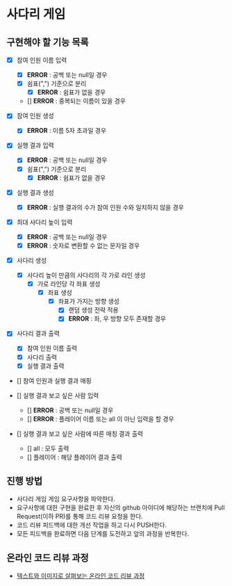 # 사다리 게임

## 구현해야 할 기능 목록
- [X] 참여 인원 이름 입력
    - [X] __ERROR__ : 공백 또는 null일 경우
    - [X] 쉼표(",") 기준으로 분리
        - [X] __ERROR__ : 쉼표가 없을 경우
    - [] __ERROR__ : 중복되는 이름이 있을 경우

- [X] 참여 인원 생성
    - [X] __ERROR__ : 이름 5자 초과일 경우   

- [X] 실행 결과 입력
    - [X] __ERROR__ : 공백 또는 null일 경우
    - [X] 쉼표(",") 기준으로 분리
        - [X] __ERROR__ : 쉼표가 없을 경우

- [X] 실행 결과 생성
    - [X] __ERROR__ : 실행 결과의 수가 참여 인원 수와 일치하지 않을 경우

- [X] 최대 사다리 높이 입력
    - [X] __ERROR__ : 공백 또는 null일 경우
    - [X] __ERROR__ : 숫자로 변환할 수 없는 문자일 경우

- [X] 사다리 생성   
    - [X] 사다리 높이 만큼의 사다리의 각 가로 라인 생성
        - [X] 가로 라인당 각 좌표 생성
            - [X] 좌표 생성
                - [X] 좌표가 가지는 방향 생성
                    - [X] 랜덤 생성 전략 적용
                    - [X] __ERROR__ : 좌, 우 방향 모두 존재할 경우

- [X] 사다리 결과 출력
    - [X] 참여 인원 이름 출력
    - [X] 사다리 출력
    - [X] 실행 결과 출력

- [] 참여 인원과 실행 결과 매핑
    
- [] 실행 결과 보고 싶은 사람 입력
    - [] __ERROR__ : 공백 또는 null일 경우
    - [] __ERROR__ : 플레이어 이름 또는 all 이 아닌 입력을 할 경우
    
- [] 실행 결과 보고 싶은 사람에 따른 매칭 결과 출력
    - [] all : 모두 출력
    - [] 플레이어 : 해당 플레이어 결과 출력
    
## 진행 방법
* 사다리 게임 게임 요구사항을 파악한다.
* 요구사항에 대한 구현을 완료한 후 자신의 github 아이디에 해당하는 브랜치에 Pull Request(이하 PR)를 통해 코드 리뷰 요청을 한다.
* 코드 리뷰 피드백에 대한 개선 작업을 하고 다시 PUSH한다.
* 모든 피드백을 완료하면 다음 단계를 도전하고 앞의 과정을 반복한다.

## 온라인 코드 리뷰 과정
* [텍스트와 이미지로 살펴보는 온라인 코드 리뷰 과정](https://github.com/nextstep-step/nextstep-docs/tree/master/codereview)